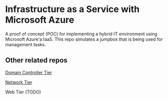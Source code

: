 # Infrastructure as a Service with Microsoft Azure
A proof of concept (POC) for implementing a hybrid IT environment using Microsoft Azure'a IaaS. This repo simulates a jumpbox that is being used for management tasks.

## Other related repos
[Domain Controller Tier](https://github.com/rbernardino/InfraDC)

[Network Tier](https://github.com/rbernardino/InfraNetworking)

Web Tier (TODO)
